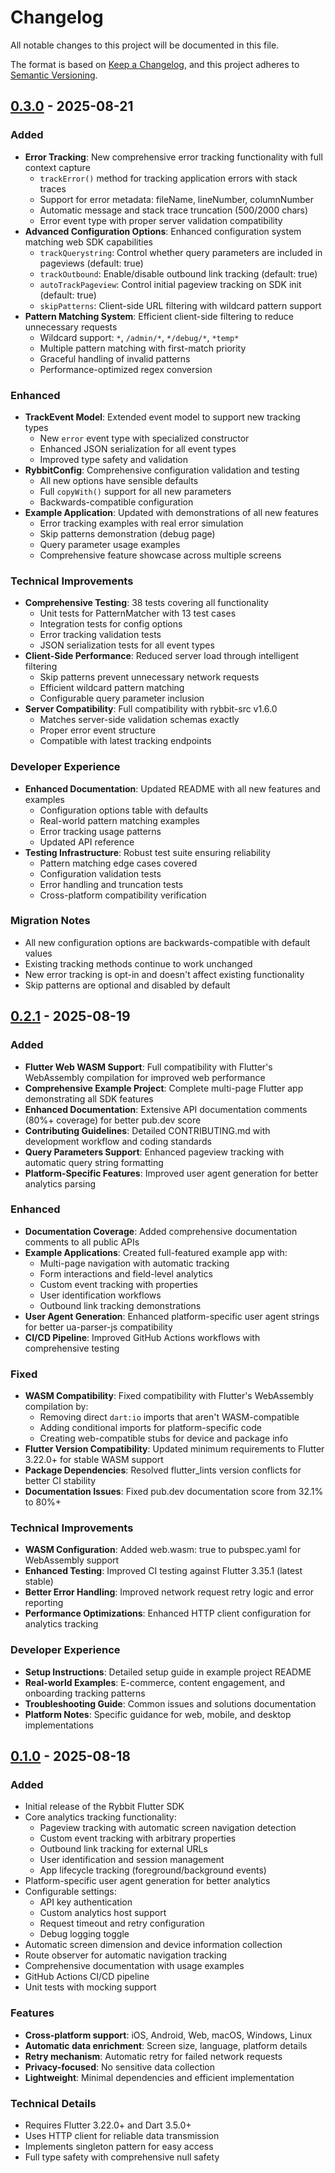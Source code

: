 # Changelog

All notable changes to this project will be documented in this file.

The format is based on [Keep a Changelog](https://keepachangelog.com/en/1.0.0/),
and this project adheres to [Semantic Versioning](https://semver.org/spec/v2.0.0.html).

## [0.3.0] - 2025-08-21

### Added
- **Error Tracking**: New comprehensive error tracking functionality with full context capture
  - `trackError()` method for tracking application errors with stack traces
  - Support for error metadata: fileName, lineNumber, columnNumber
  - Automatic message and stack trace truncation (500/2000 chars)
  - Error event type with proper server validation compatibility
- **Advanced Configuration Options**: Enhanced configuration system matching web SDK capabilities
  - `trackQuerystring`: Control whether query parameters are included in pageviews (default: true)
  - `trackOutbound`: Enable/disable outbound link tracking (default: true)
  - `autoTrackPageview`: Control initial pageview tracking on SDK init (default: true)
  - `skipPatterns`: Client-side URL filtering with wildcard pattern support
- **Pattern Matching System**: Efficient client-side filtering to reduce unnecessary requests
  - Wildcard support: `*`, `/admin/*`, `*/debug/*`, `*temp*`
  - Multiple pattern matching with first-match priority
  - Graceful handling of invalid patterns
  - Performance-optimized regex conversion

### Enhanced
- **TrackEvent Model**: Extended event model to support new tracking types
  - New `error` event type with specialized constructor
  - Enhanced JSON serialization for all event types
  - Improved type safety and validation
- **RybbitConfig**: Comprehensive configuration validation and testing
  - All new options have sensible defaults
  - Full `copyWith()` support for all new parameters
  - Backwards-compatible configuration
- **Example Application**: Updated with demonstrations of all new features
  - Error tracking examples with real error simulation
  - Skip patterns demonstration (debug page)
  - Query parameter usage examples
  - Comprehensive feature showcase across multiple screens

### Technical Improvements
- **Comprehensive Testing**: 38 tests covering all functionality
  - Unit tests for PatternMatcher with 13 test cases
  - Integration tests for config options
  - Error tracking validation tests
  - JSON serialization tests for all event types
- **Client-Side Performance**: Reduced server load through intelligent filtering
  - Skip patterns prevent unnecessary network requests
  - Efficient wildcard pattern matching
  - Configurable query parameter inclusion
- **Server Compatibility**: Full compatibility with rybbit-src v1.6.0
  - Matches server-side validation schemas exactly
  - Proper error event structure
  - Compatible with latest tracking endpoints

### Developer Experience
- **Enhanced Documentation**: Updated README with all new features and examples
  - Configuration options table with defaults
  - Real-world pattern matching examples
  - Error tracking usage patterns
  - Updated API reference
- **Testing Infrastructure**: Robust test suite ensuring reliability
  - Pattern matching edge cases covered
  - Configuration validation tests
  - Error handling and truncation tests
  - Cross-platform compatibility verification

### Migration Notes
- All new configuration options are backwards-compatible with default values
- Existing tracking methods continue to work unchanged
- New error tracking is opt-in and doesn't affect existing functionality
- Skip patterns are optional and disabled by default

## [0.2.1] - 2025-08-19

### Added
- **Flutter Web WASM Support**: Full compatibility with Flutter's WebAssembly compilation for improved web performance
- **Comprehensive Example Project**: Complete multi-page Flutter app demonstrating all SDK features
- **Enhanced Documentation**: Extensive API documentation comments (80%+ coverage) for better pub.dev score
- **Contributing Guidelines**: Detailed CONTRIBUTING.md with development workflow and coding standards
- **Query Parameters Support**: Enhanced pageview tracking with automatic query string formatting
- **Platform-Specific Features**: Improved user agent generation for better analytics parsing

### Enhanced
- **Documentation Coverage**: Added comprehensive documentation comments to all public APIs
- **Example Applications**: Created full-featured example app with:
  - Multi-page navigation with automatic tracking
  - Form interactions and field-level analytics
  - Custom event tracking with properties
  - User identification workflows
  - Outbound link tracking demonstrations
- **User Agent Generation**: Enhanced platform-specific user agent strings for better ua-parser-js compatibility
- **CI/CD Pipeline**: Improved GitHub Actions workflows with comprehensive testing

### Fixed
- **WASM Compatibility**: Fixed compatibility with Flutter's WebAssembly compilation by:
  - Removing direct `dart:io` imports that aren't WASM-compatible
  - Adding conditional imports for platform-specific code
  - Creating web-compatible stubs for device and package info
- **Flutter Version Compatibility**: Updated minimum requirements to Flutter 3.22.0+ for stable WASM support
- **Package Dependencies**: Resolved flutter_lints version conflicts for better CI stability
- **Documentation Issues**: Fixed pub.dev documentation score from 32.1% to 80%+

### Technical Improvements
- **WASM Configuration**: Added web.wasm: true to pubspec.yaml for WebAssembly support
- **Enhanced Testing**: Improved CI testing against Flutter 3.35.1 (latest stable)
- **Better Error Handling**: Improved network request retry logic and error reporting
- **Performance Optimizations**: Enhanced HTTP client configuration for analytics tracking

### Developer Experience
- **Setup Instructions**: Detailed setup guide in example project README
- **Real-world Examples**: E-commerce, content engagement, and onboarding tracking patterns
- **Troubleshooting Guide**: Common issues and solutions documentation
- **Platform Notes**: Specific guidance for web, mobile, and desktop implementations

## [0.1.0] - 2025-08-18

### Added
- Initial release of the Rybbit Flutter SDK
- Core analytics tracking functionality:
  - Pageview tracking with automatic screen navigation detection
  - Custom event tracking with arbitrary properties
  - Outbound link tracking for external URLs
  - User identification and session management
  - App lifecycle tracking (foreground/background events)
- Platform-specific user agent generation for better analytics
- Configurable settings:
  - API key authentication
  - Custom analytics host support
  - Request timeout and retry configuration
  - Debug logging toggle
- Automatic screen dimension and device information collection
- Route observer for automatic navigation tracking
- Comprehensive documentation with usage examples
- GitHub Actions CI/CD pipeline
- Unit tests with mocking support

### Features
- **Cross-platform support**: iOS, Android, Web, macOS, Windows, Linux
- **Automatic data enrichment**: Screen size, language, platform details
- **Retry mechanism**: Automatic retry for failed network requests
- **Privacy-focused**: No sensitive data collection
- **Lightweight**: Minimal dependencies and efficient implementation

### Technical Details
- Requires Flutter 3.22.0+ and Dart 3.5.0+
- Uses HTTP client for reliable data transmission
- Implements singleton pattern for easy access
- Full type safety with comprehensive null safety

[0.3.0]: https://github.com/stijnie2210/rybbit-flutter/releases/tag/v0.3.0
[0.2.1]: https://github.com/stijnie2210/rybbit-flutter/releases/tag/v0.2.1
[0.1.0]: https://github.com/stijnie2210/rybbit-flutter/releases/tag/v0.1.0
